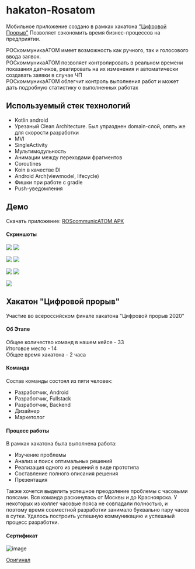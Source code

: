 # hakaton-Rosatom
Мобильное приложение создано в рамках хакатона ["Цифровой Прорыв"](https://leadersofdigital.ru)
Позволяет сэкономить время бизнес-процессов на предприятии.

РОСкоммуникаАТОМ имеет возможность как ручного, так и голосового ввода заявок.  
РОСкоммуникаАТОМ позволяет контролировать в реальном времени показания датчиков, реагировать на их изменения и автоматически создавать заявки в случае ЧП  
РОСкоммуникаАТОМ облегчит контроль выполнения работ и может дать подробную статистику о выполненных работах  

## Используемый стек технологий
- Kotlin android
- Урезаный Clean Architecture. Был упразднен domain-слой, опять же для скорости разработки
- MVI
- SingleActivity
- Мультимодульность
- Анимации между переходами фрагментов
- Coroutines
- Koin в качестве DI
- Android Arch(viewmodel, lifecycle)
- Фишки при работе с gradle
- Push-уведомления

## Демо
Скачать приложение:
[ROScommunicATOM.APK](https://github.com/RasM24/hakaton-Rosatom/blob/master/ROScommunicATOM.apk)

#### Скриншоты

![](/screenshots/Screenshot_3.jpg)
![](/screenshots/Screenshot_6.jpg)

![](/screenshots/Screenshot_1.jpg)
![](/screenshots/Screenshot_7.jpg)

![](/screenshots/Screenshot_4.jpg)
![](/screenshots/Screenshot_5.jpg)

![](/screenshots/Screenshot_2.jpg)

## Хакатон "Цифровой прорыв"
Участие во всероссийском финале хакатона "Цифровой прорыв 2020"

#### Об Этапе
Общее количество команд в нашем кейсе - 33  
Итоговое место - 14  
Общее время хакатона - 2 часа  

#### Команда
Состав команды состоял из пяти человек:
- Разработчик, Android
- Разработчик, Fullstack
- Разработчик, Backend
- Дизайнер
- Маркетолог

#### Процесс работы
В рамках хакатона была выполнена работа:
- Изучение проблемы
- Анализ и поиск оптимальных решений
- Реализация одного из решений в виде прототипа
- Составление полного описания решения
- Презентация

Также хочется выделить успешное преодоление проблемы с часовыми поясами.
Вся команда раскинулась от Москвы и до Красноярска. У некоторых из коллег часовые пояса не совпадали полностью, и поэтому время совместной разработки занимало буквально пару часов в сутки. Удалось построить успешную коммуникацию и успешный процесс разработки.

#### Сертификат
![image](https://user-images.githubusercontent.com/42086955/111668824-b9227c80-8848-11eb-9f5e-efa97441e279.png)

[Оригинал](https://github.com/RasM24/hakaton-Rosatom/files/6166016/certificate.pdf)


